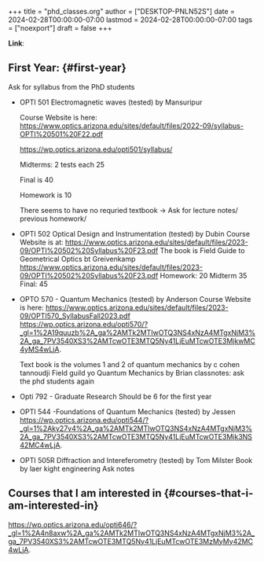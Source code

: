 +++
title = "phd_classes.org"
author = ["DESKTOP-PNLN52S"]
date = 2024-02-28T00:00:00-07:00
lastmod = 2024-02-28T00:00:00-07:00
tags = ["noexport"]
draft = false
+++

**Link**:


## First Year: {#first-year}

Ask for syllabus from the PhD students

-   OPTI 501 Electromagnetic waves (tested) by Mansuripur

    Course Website is here: <https://www.optics.arizona.edu/sites/default/files/2022-09/syllabus-OPTI%20501%20F22.pdf>

    <https://wp.optics.arizona.edu/opti501/syllabus/>

    Midterms: 2 tests each 25

    Final is 40

    Homework is 10

    There seems to have no requried textbook -&gt; Ask for lecture notes/ previous homework/

<!--listend-->

-   OPTI 502 Optical Design and Instrumentation (tested) by Dubin
    Course Website is at: <https://www.optics.arizona.edu/sites/default/files/2023-09/OPTI%20502%20Syllabus%20F23.pdf>
    The book is Field Guide to Geometrical Optics bt Greivenkamp
    <https://www.optics.arizona.edu/sites/default/files/2023-09/OPTI%20502%20Syllabus%20F23.pdf>
    Homework: 20
    Midterm 35
    Final: 45

<!--listend-->

-   OPTO 570 - Quantum Mechanics (tested) by Anderson
    Course Website is here: <https://www.optics.arizona.edu/sites/default/files/2023-09/OPTI570_SyllabusFall2023.pdf>
    <https://wp.optics.arizona.edu/opti570/?_gl=1%2A19quuzb%2A_ga%2AMTk2MTIwOTQ3NS4xNzA4MTgxNjM3%2A_ga_7PV3540XS3%2AMTcwOTE3MTQ5Ny41LjEuMTcwOTE3MjkwMC4yMS4wLjA>.

    Text book is the volumes 1 and 2 of quantum mechanics by c cohen tannoudji
    Field guild yo Quantum Mechanics by Brian
    classnotes: ask the phd students again

<!--listend-->

-   Opti 792 - Graduate Research
    Should be 6 for the first year

<!--listend-->

-   OPTI 544 -Foundations of Quantum Mechanics (tested) by Jessen
    <https://wp.optics.arizona.edu/opti544/?_gl=1%2Aky27v4%2A_ga%2AMTk2MTIwOTQ3NS4xNzA4MTgxNjM3%2A_ga_7PV3540XS3%2AMTcwOTE3MTQ5Ny41LjEuMTcwOTE3Mjk3NS42MC4wLjA>.

<!--listend-->

-   OPTI 505R Diffraction and Intereferometry (tested) by Tom Milster
    Book by laer kight engineering
    Ask notes


## Courses that I am interested in {#courses-that-i-am-interested-in}

<https://wp.optics.arizona.edu/opti646/?_gl=1%2A4n8axw%2A_ga%2AMTk2MTIwOTQ3NS4xNzA4MTgxNjM3%2A_ga_7PV3540XS3%2AMTcwOTE3MTQ5Ny41LjEuMTcwOTE3MzMyMy42MC4wLjA>.
